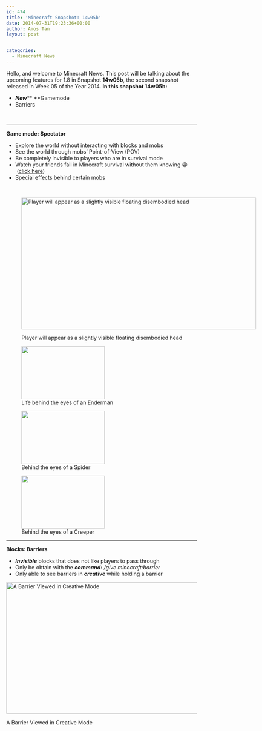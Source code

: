 ```yaml
---
id: 474
title: 'Minecraft Snapshot: 14w05b'
date: 2014-07-31T19:23:36+00:00
author: Amos Tan
layout: post


categories:
  - Minecraft News
---
```

Hello, and welcome to Minecraft News. This post will be talking about the upcoming features for 1.8 in Snapshot **14w05b**, the second snapshot released in Week 05 of the Year 2014. **In this snapshot 14w05b:**

  * _**New**_** **Gamemode
  * Barriers

&nbsp;

* * *

**Game mode: Spectator**

  * Explore the world without interacting with blocks and mobs
  * See the world through mobs&#8217; Point-of-View (POV)
  * Be completely invisible to players who are in survival mode
  * Watch your friends fail in Minecraft survival without them knowing 😀  (<a title="Newbie in Minecraft" href="/?cat=4" target="_blank">click here</a>)
  * Special effects behind certain mobs

&nbsp;<figure id="attachment_533" style="width: 620px" class="wp-caption aligncenter">

[<img class="wp-image-533 size-medium" src="/thinking-minecraft/wp-content/uploads/2014/08/2014-08-06_23.13.59-620x348.png" alt="Player will appear as a slightly visible floating disembodied head  " width="620" height="348" srcset="/thinking-minecraft/wp-content/uploads/2014/08/2014-08-06_23.13.59-620x348.png 620w, /thinking-minecraft/wp-content/uploads/2014/08/2014-08-06_23.13.59.png 854w" sizes="(max-width: 620px) 100vw, 620px" />](/thinking-minecraft/wp-content/uploads/2014/08/2014-08-06_23.13.59.png)<figcaption class="wp-caption-text">Player will appear as a slightly visible floating disembodied head</figcaption></figure> 

<div id='gallery-2' class='gallery galleryid-474 gallery-columns-3 gallery-size-thumbnail'>
  <figure class='gallery-item'> 
  
  <div class='gallery-icon landscape'>
    <a href='/?attachment_id=534#main'><img width="220" height="140" src="/thinking-minecraft/wp-content/uploads/2014/08/2014-08-06_23.16.14-220x140.png" class="attachment-thumbnail size-thumbnail" alt="" aria-describedby="gallery-2-534" /></a>
  </div><figcaption class='wp-caption-text gallery-caption' id='gallery-2-534'> Life behind the eyes of an Enderman </figcaption></figure><figure class='gallery-item'> 
  
  <div class='gallery-icon landscape'>
    <a href='/?attachment_id=536#main'><img width="220" height="140" src="/thinking-minecraft/wp-content/uploads/2014/08/2014-08-06_23.16.47-220x140.png" class="attachment-thumbnail size-thumbnail" alt="" aria-describedby="gallery-2-536" /></a>
  </div><figcaption class='wp-caption-text gallery-caption' id='gallery-2-536'> Behind the eyes of a Spider </figcaption></figure><figure class='gallery-item'> 
  
  <div class='gallery-icon landscape'>
    <a href='/?attachment_id=535#main'><img width="220" height="140" src="/thinking-minecraft/wp-content/uploads/2014/08/2014-08-06_23.24.33-220x140.png" class="attachment-thumbnail size-thumbnail" alt="" aria-describedby="gallery-2-535" /></a>
  </div><figcaption class='wp-caption-text gallery-caption' id='gallery-2-535'> Behind the eyes of a Creeper </figcaption></figure>
</div>

* * *

**Blocks: Barriers**

  * _**Invisible**_ blocks that does not like players to pass through
  * Only be obtain with the _**command:**_ _/give <player> minecraft:barrier <amount>_
  * Only able to see barriers in _**creative**_ while holding a barrier<figure id="attachment_537" style="width: 620px" class="wp-caption aligncenter">

[<img class="wp-image-537 size-medium" src="/thinking-minecraft/wp-content/uploads/2014/08/2014-08-06_23.19.11-620x348.png" alt="A Barrier Viewed in Creative Mode" width="620" height="348" srcset="/thinking-minecraft/wp-content/uploads/2014/08/2014-08-06_23.19.11-620x348.png 620w, /thinking-minecraft/wp-content/uploads/2014/08/2014-08-06_23.19.11.png 854w" sizes="(max-width: 620px) 100vw, 620px" />](/thinking-minecraft/wp-content/uploads/2014/08/2014-08-06_23.19.11.png)<figcaption class="wp-caption-text">A Barrier Viewed in Creative Mode</figcaption></figure> 

&nbsp;